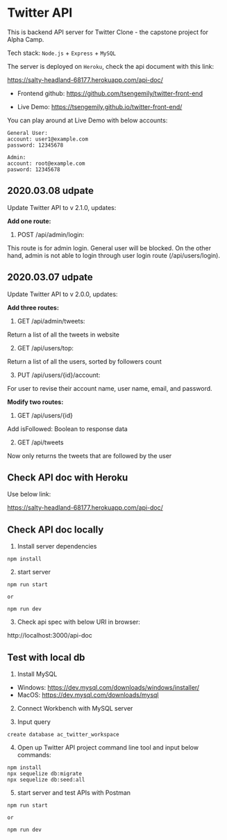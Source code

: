 # Twitter API

This is backend API server for Twitter Clone - the capstone project for Alpha Camp. 

Tech stack: `Node.js` + `Express` + `MySQL`

The server is deployed on `Heroku`, check the api document with this link:

https://salty-headland-68177.herokuapp.com/api-doc/

- Frontend github: https://github.com/tsengemily/twitter-front-end

- Live Demo: https://tsengemily.github.io/twitter-front-end/

You can play around at Live Demo with below accounts:

```
General User:
account: user1@example.com
password: 12345678
```
```
Admin:
account: root@example.com
pasword: 12345678
```

## 2020.03.08 udpate
Update Twitter API to v 2.1.0, updates:

**Add one route:**
1. POST /api/admin/login: 

This route is for admin login. General user will be blocked. On the other hand, admin is not able to login through user login route (/api/users/login).

## 2020.03.07 udpate
Update Twitter API to v 2.0.0, updates:

**Add three routes:**
1. GET /api/admin/tweets: 

Return a list of all the tweets in website

2. GET /api/users/top: 

Return a list of all the users, sorted by followers count

3. PUT /api/users/{id}/account: 

For user to revise their account name, user name, email, and password. 

**Modify two routes:**
1. GET /api/users/{id}

Add isFollowed: Boolean to response data

2. GET /api/tweets

Now only returns the tweets that are followed by the user

## Check API doc with Heroku
Use below link:

https://salty-headland-68177.herokuapp.com/api-doc/

## Check API doc locally
1. Install server dependencies

```
npm install
```
2. start server

```
npm run start

or

npm run dev
```

3. Check api spec with below URI in browser:

http://localhost:3000/api-doc

## Test with local db

1. Install MySQL

- Windows: https://dev.mysql.com/downloads/windows/installer/
- MacOS: https://dev.mysql.com/downloads/mysql

2. Connect Workbench with MySQL server

3. Input query

```
create database ac_twitter_workspace
```
4. Open up Twitter API project command line tool and input below commands:

```
npm install
npx sequelize db:migrate
npx sequelize db:seed:all
```
5. start server and test APIs with Postman

```
npm run start

or

npm run dev
```

